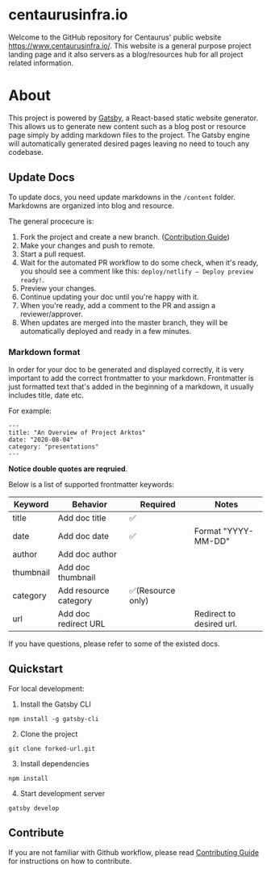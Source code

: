 # centaurusinfra.io

Welcome to the GitHub repository for Centaurus' public website https://www.centaurusinfra.io/. This website is a general purpose project landing page and it also servers as a blog/resources hub for all project related information.

# About

This project is powered by [Gatsby](https://www.gatsbyjs.com/), a React-based static website generator. This allows us to generate new content such as a blog post or resource page simply by adding markdown files to the project. The Gatsby engine will automatically generated desired pages leaving no need to touch any codebase.

## Update Docs

To update docs, you need update markdowns in the `/content` folder. Markdowns are organized into blog and resource.

The general procecure is:

1. Fork the project and create a new branch. ([Contribution Guide](CONTRIBUTING.md))
2. Make your changes and push to remote.
3. Start a pull request.
4. Wait for the automated PR workflow to do some check, when it's ready, you should see a comment like this: `deploy/netlify — Deploy preview ready!`.
5. Preview your changes.
6. Continue updating your doc until you're happy with it.
7. When you're ready, add a comment to the PR and assign a reviewer/approver.
8. When updates are merged into the master branch, they will be automatically deployed and ready in a few minutes.

### Markdown format

In order for your doc to be generated and displayed correctly, it is very important to add the correct frontmatter to your markdown. Frontmatter is just formatted text that's added in the beginning of a markdown, it usually includes title, date etc.

For example:

```
---
title: "An Overview of Project Arktos"
date: "2020-08-04"
category: "presentations"
---
```

**Notice double quotes are reqruied**.

Below is a list of supported frontmatter keywords:

| Keyword   | Behavior              | Required          | Notes                    |
| --------- | --------------------- | ----------------- | ------------------------ |
| title     | Add doc title         | ✅                |                          |
| date      | Add doc date          | ✅                | Format "YYYY-MM-DD"      |
| author    | Add doc author        |                   |                          |
| thumbnail | Add doc thumbnail     |                   |                          |
| category  | Add resource category | ✅(Resource only) |                          |
| url       | Add doc redirect URL  |                   | Redirect to desired url. |

If you have questions, please refer to some of the existed docs.

## Quickstart

For local development:

1. Install the Gatsby CLI

```
npm install -g gatsby-cli
```

2. Clone the project

```
git clone forked-url.git
```

3. Install dependencies

```
npm install
```

4. Start development server

```
gatsby develop
```

## Contribute

If you are not familiar with Github workflow, please read [Contributing Guide](CONTRIBUTING.md) for instructions on how to contribute.
